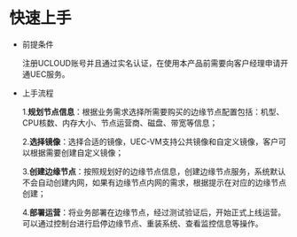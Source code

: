# 快速上手

- 前提条件 

  注册UCLOUD账号并且通过实名认证，在使用本产品前需要向客户经理申请开通UEC服务。
  
  

- 上手流程

  1.**规划节点信息**：根据业务需求选择所需要购买的边缘节点配置包括：机型、CPU核数、内存大小、节点运营商、磁盘、带宽等信息； 

  2.**选择镜像**：选择合适的镜像，UEC-VM支持公共镜像和自定义镜像，客户可以根据需要创建自定义镜像； 

  3.**创建边缘节点**：按照规划好的边缘节点信息，创建边缘节点服务，系统默认不会自动创建内网，如果有边缘节点内网的需求，根据提示在对应的边缘节点创建； 

  4.**部署运营**：将业务部署在边缘节点，经过测试验证后，开始正式上线运营。可以通过控制台进行启停边缘节点、重装系统、查看监控信息等操作。 

